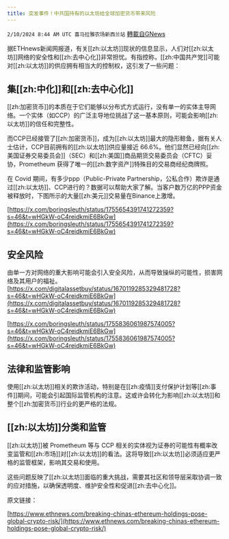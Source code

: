 ```yaml
---
title: 突发事件！中共国持有的以太坊给全球加密货币带来风险
---
```

`2/10/2024 8:44 AM UTC 喜马拉雅农场新西兰站` [轉載自GNews](https://gnews.org/articles/2297007)

据ETHnews新闻网报道，有关[[zh:以太坊]]现状的信息显示，人们对[[zh:以太坊]]网络的安全性和[[zh:去中心化]]非常担忧。有指控称，[[zh:中国共产党]]可能对[[zh:以太坊]]的供应拥有相当大的控制权，这引发了一些问题：

## 集[[zh:中化]]和[[zh:去中心化]]

[[zh:加密货币]]的本质在于它们能够以分布式方式运行，没有单一的实体主导网络。一个实体（如CCP）的广泛主导地位挑战了这一基本原则，可能会影响[[zh:以太坊]]的信任和完整性。

而CCP已经接管了[[zh:加密货币]]，成为[[zh:以太坊]]最大的隐形鲸鱼，据有关人士估计，CCP目前拥有的[[zh:以太坊]]供应量接近 66.6%。他们显然已经向[[zh:美国证券交易委员会]]（SEC）和[[zh:美国]]商品期货交易委员会（CFTC）妥协，Prometheum 获得了唯一的[[zh:数字资产]]特殊目的交易商经纪商牌照。 

在 Covid 期间，有多少ppp（Public-Private Partnership，公私合作）欺诈是通过[[zh:以太坊]]、CCP进行的？数据可以帮助大家了解。当客户数万亿的PPP资金被释放时，下图所示的大量[[zh:美元]]交易量在Binance上激增。

[https://x.com/boringsleuth/status/1755654391741272359?s=46&t=wHGkW-oC4reidkmiE6BkGw](https://x.com/boringsleuth/status/1755654391741272359?s=46&t=wHGkW-oC4reidkmiE6BkGw)

## 安全风险

由单一方对网络的重大影响可能会引入安全风险，从而导致操纵的可能性，损害网络及其用户的福祉。
[https://x.com/digitalassetbuy/status/1670119285329481728?s=46&t=wHGkW-oC4reidkmiE6BkGw](https://x.com/digitalassetbuy/status/1670119285329481728?s=46&t=wHGkW-oC4reidkmiE6BkGw)


[https://x.com/boringsleuth/status/1755836061987574005?s=46&t=wHGkW-oC4reidkmiE6BkGw](https://x.com/boringsleuth/status/1755836061987574005?s=46&t=wHGkW-oC4reidkmiE6BkGw)

## 法律和监管影响

使用[[zh:以太坊]]相关的欺诈活动，特别是在[[zh:疫情]]支付保护计划等[[zh:事件]]期间，可能会引起国际监管机构的注意。这或许会转化为影响[[zh:以太坊]]和整个[[zh:加密货币]]行业的更严格的法规。

## [[zh:以太坊]]分类和监管

[[zh:以太坊]]被 Prometheum 等与 CCP 相关的实体视为证券的可能性有概率改变监管和[[zh:市场]]对[[zh:以太坊]]的看法。这将导致[[zh:以太坊]]必须适应更严格的监管框架，影响其交易和使用。

这些问题反映了[[zh:以太坊]]面临的重大挑战，需要其社区和领导层采取协调一致的应对措施，以确保透明度、维护安全性和促进[[zh:去中心化]]。

原文链接：

[https://www.ethnews.com/breaking-chinas-ethereum-holdings-pose-global-crypto-risk/](https://www.ethnews.com/breaking-chinas-ethereum-holdings-pose-global-crypto-risk/)





